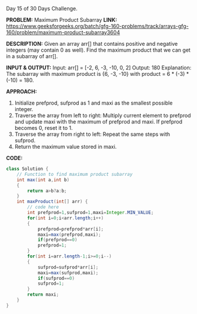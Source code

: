 Day 15 of 30 Days Challenge.

**PROBLEM:** Maximum Product Subarray
**LINK:** https://www.geeksforgeeks.org/batch/gfg-160-problems/track/arrays-gfg-160/problem/maximum-product-subarray3604

**DESCRIPTION:** 
Given an array arr[] that contains positive and negative integers (may contain 0 as well).
Find the maximum product that we can get in a subarray of arr[].

**INPUT & OUTPUT:**
Input: arr[] = [-2, 6, -3, -10, 0, 2]
Output: 180
Explanation: The subarray with maximum product is {6, -3, -10} with product = 6 * (-3) * (-10) = 180.

**APPROACH:**
1. Initialize prefprod, sufprod as 1 and maxi as the smallest possible integer.
2. Traverse the array from left to right:
      Multiply current element to prefprod and update maxi with the maximum of prefprod and maxi.
      If prefprod becomes 0, reset it to 1.
3. Traverse the array from right to left:
      Repeat the same steps with sufprod.
4. Return the maximum value stored in maxi.

**CODE:**
```java
class Solution {
    // Function to find maximum product subarray
    int max(int a,int b)
    {
        return a>b?a:b;
    }
    int maxProduct(int[] arr) {
        // code here
        int prefprod=1,sufprod=1,maxi=Integer.MIN_VALUE;
        for(int i=0;i<arr.length;i++)
        {
            prefprod=prefprod*arr[i];
            maxi=max(prefprod,maxi);
            if(prefprod==0)
            prefprod=1;
        }
        for(int i=arr.length-1;i>=0;i--)
        {
            sufprod=sufprod*arr[i];
            maxi=max(sufprod,maxi);
            if(sufprod==0)
            sufprod=1;
        }
        return maxi;
    }
}
